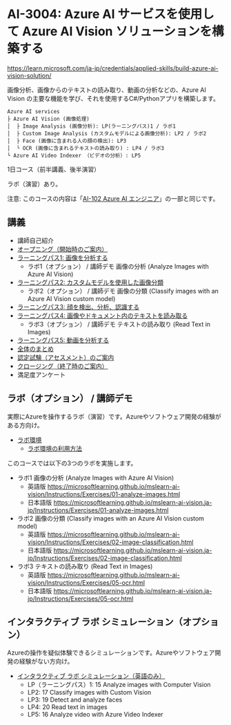 # AI-3004: Azure AI サービスを使用して Azure AI Vision ソリューションを構築する

https://learn.microsoft.com/ja-jp/credentials/applied-skills/build-azure-ai-vision-solution/

画像分析、画像からのテキストの読み取り、動画の分析などの、Azure AI Vision の主要な機能を学び、それを使用するC#/Pythonアプリを構築します。

```
Azure AI services
├ Azure AI Vision (画像処理)
│  ├ Image Analysis (画像分析): LP(ラーニングパス)1 / ラボ1
│  ├ Custom Image Analysis (カスタムモデルによる画像分析): LP2 / ラボ2
│  ├ Face (画像に含まれる人の顔の検出): LP3
│  └ OCR (画像に含まれるテキストの読み取り) : LP4 / ラボ3
└ Azure AI Video Indexer （ビデオの分析）: LP5
```

1日コース（前半講義、後半演習）

ラボ（演習）あり。

注意: このコースの内容は「[AI-102 Azure AI エンジニア](https://learn.microsoft.com/ja-jp/credentials/certifications/azure-ai-engineer/)」の一部と同じです。

## 講義

- 講師自己紹介
- [オープニング（開始時のご案内）](../opening.md)
- [ラーニングパス1: 画像を分析する](lp01-analyze-images.md)
  - ラボ1（オプション） / 講師デモ  画像の分析 (Analyze Images with Azure AI Vision)
- [ラーニングパス2: カスタムモデルを使用した画像分類](lp02-classify-images-custom-model.md)
  - ラボ2（オプション） / 講師デモ  画像の分類 (Classify images with an Azure AI Vision custom model)
- [ラーニングパス3: 顔を検出、分析、認識する](lp03-face.md)
- [ラーニングパス4: 画像やドキュメント内のテキストを読み取る](lp04-read-text.md)
  - ラボ3（オプション） / 講師デモ  テキストの読み取り (Read Text in Images)
- [ラーニングパス5: 動画を分析する](lp05-analyze-video.md)
- [全体のまとめ](matome.md)
- [認定試験（アセスメント）のご案内](assessment.md)
- [クロージング（終了時のご案内）](../closing-cloudslice.md)
- 満足度アンケート

## ラボ（オプション） / 講師デモ

実際にAzureを操作するラボ（演習）です。Azureやソフトウェア開発の経験がある方向け。

- [ラボ環境](https://esi.learnondemand.net/)
  - [ラボ環境の利用方法](../ラボ環境の利用方法.pdf)

このコースでは以下の3つのラボを実施します。
- ラボ1 画像の分析 (Analyze Images with Azure AI Vision)
  - 英語版 https://microsoftlearning.github.io/mslearn-ai-vision/Instructions/Exercises/01-analyze-images.html
  - 日本語版 https://microsoftlearning.github.io/mslearn-ai-vision.ja-jp/Instructions/Exercises/01-analyze-images.html
- ラボ2 画像の分類 (Classify images with an Azure AI Vision custom model)
  - 英語版 https://microsoftlearning.github.io/mslearn-ai-vision/Instructions/Exercises/02-image-classification.html
  - 日本語版 https://microsoftlearning.github.io/mslearn-ai-vision.ja-jp/Instructions/Exercises/02-image-classification.html
- ラボ3 テキストの読み取り (Read Text in Images)
  - 英語版 https://microsoftlearning.github.io/mslearn-ai-vision/Instructions/Exercises/05-ocr.html
  - 日本語版 https://microsoftlearning.github.io/mslearn-ai-vision.ja-jp/Instructions/Exercises/05-ocr.html

<!--
- 手順書
  - 英語版 https://microsoftlearning.github.io/mslearn-ai-vision/
  - 日本語版 https://microsoftlearning.github.io/mslearn-ai-vision.ja-jp/

-->

## インタラクティブ ラボ シミュレーション（オプション）

Azureの操作を疑似体験できるシミュレーションです。Azureやソフトウェア開発の経験がない方向け。

- [インタラクティブ ラボ シミュレーション（英語のみ）](https://mslabs.cloudguides.com/guides/AI-102%20Lab%20Simulations%20-%20Designing%20and%20implementing%20a%20Microsoft%20Azure%20AI%20solution)
  - LP（ラーニングパス）1: 15 Analyze images with Computer Vision
  - LP2: 17 Classify images with Custom Vision
  - LP3: 19 Detect and analyze faces
  - LP4: 20 Read text in images
  - LP5: 16 Analyze video with Azure Video Indexer

